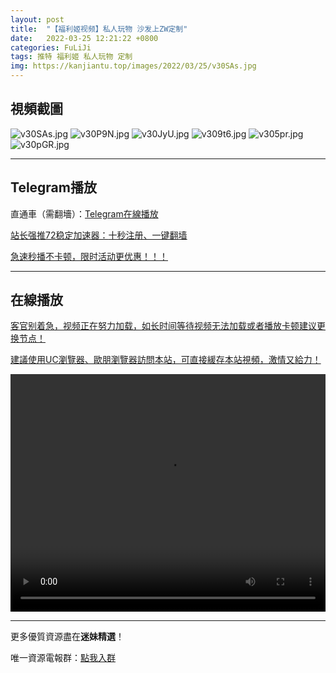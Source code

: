```yaml
---
layout: post
title:  "【福利姬视频】私人玩物 沙发上ZW定制"
date:   2022-03-25 12:21:22 +0800
categories: FuLiJi
tags: 推特 福利姬 私人玩物 定制
img: https://kanjiantu.top/images/2022/03/25/v30SAs.jpg
---
```



## 視頻截圖

![v30SAs.jpg](https://kanjiantu.top/images/2022/03/25/v30SAs.jpg)
![v30P9N.jpg](https://kanjiantu.top/images/2022/03/25/v30P9N.jpg)
![v30JyU.jpg](https://kanjiantu.top/images/2022/03/25/v30JyU.jpg)
![v309t6.jpg](https://kanjiantu.top/images/2022/03/25/v309t6.jpg)
![v305pr.jpg](https://kanjiantu.top/images/2022/03/25/v305pr.jpg)
![v30pGR.jpg](https://kanjiantu.top/images/2022/03/25/v30pGR.jpg)

* * *
## Telegram播放

直通車（需翻墻）：[Telegram在線播放](https://t.me/mimeijingxuan/325)

<u>站长强推72稳定加速器：[十秒注册、一键翻墙](https://www.mimei.blog/skip/vpn.html) </u>


<u>急速秒播不卡顿，限时活动更优惠！！！</u>
* * *
## 在線播放
<u>客官别着急，视频正在努力加载，如长时间等待视频无法加载或者播放卡顿建议更换节点！</u>

<u>建議使用UC瀏覽器、歐朋瀏覽器訪問本站，可直接緩存本站視頻，激情又給力！</u>


<center><video src="https://cdn.publer.io/uploads/videos/6246ac1cdb2797357edebf42/4fe9d34c8e4e42572b66e7f130ec7530.mp4" width="100%" height="380px" controls="controls"></video></center>


* * *
更多優質資源盡在**迷妹精選**！

唯一資源電報群：[點我入群](https://t.me/mimeijingxuan)



